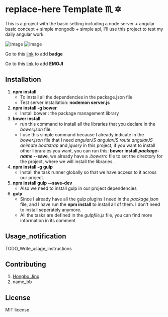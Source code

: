 # replace-here Template :scorpius: :six_pointed_star:
This is a project with the basic setting including a node server + angular basic concept + simple mongodb + simple api, I'll use this project to test my daily angular work.

![image](https://img.shields.io/badge/version-1.0.0-yellowgreen.svg)
![image](https://img.shields.io/badge/license-MIT-brightgreen.svg)

Go to this [link](http://shields.io/) to add **badge**

Go to this [link](http://www.emoji-cheat-sheet.com/) to add **EMOJI**
## Installation
1. **npm install**
    * To install all the dependencies in the package.json file
    * Test server installation: **nodemon server.js**
2. **npm install -g bower**
    * Install bower : the package management library
3. **bower install**
    * run this command to install all the libraries that you declare in the *bower.json* file.
    * I use this simple command because I already indicate in the *bower.json* file that I need *angularJS* *angularJS route* *angularJS animate* *bootstrap* and *jquery* in this project, if you want to install other libraraies you want, you can run this: **bower install _package-name_ --save**, we already have a *.bowerrc* file to set the directory for the project, where we will install the libraries.
4. **npm install -g gulp**
    * Install the task runner globally so that we have access to it across our project.
5. **npm install gulp --save-dev**
    * Also we need to install gulp in our project dependencies
6. **gulp**
    * Since I already have all the gulp plugins I need in the *package.json* file, and I have run the **npm install** to install all of them. I don't need to install seperately anymore.
    * All the tasks are defined in the *gulpfile.js* file, you can find more information in its comment

## Usage_notification
TODO_Write_usage_instructions
## Contributing
1. [Hongbo Jing](https://github.com/hongbojing)
2. name_bb

## License
MIT license
